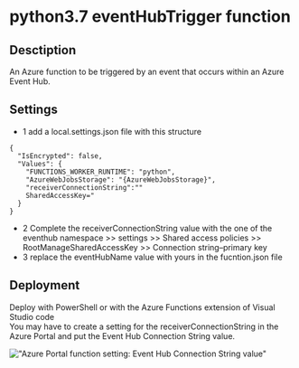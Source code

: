 # python3.7 eventHubTrigger function
## Desctiption
An Azure function to be triggered by an event that occurs within an Azure Event Hub. 
## Settings 
 - 1 add a local.settings.json file with this structure
```
{
  "IsEncrypted": false,
  "Values": {
    "FUNCTIONS_WORKER_RUNTIME": "python",
    "AzureWebJobsStorage": "{AzureWebJobsStorage}", 
    "receiverConnectionString":""
    SharedAccessKey="
  }
}
```
 - 2 
Complete the receiverConnectionString value with the one of the eventhub namespace >> settings >> Shared access policies >> RootManageSharedAccessKey >> Connection string–primary key    
 - 3 replace the eventHubName value with yours in the fucntion.json file
 ## Deployment
 Deploy with PowerShell or with the Azure Functions extension of Visual Studio code   
 You may have to create a setting for the receiverConnectionString in the Azure Portal and put the Event Hub Connection String value.   
     
 !["Azure Portal function setting: Event Hub Connection String value"](https://raw.githubusercontent.com/MarcCharmois/python3.7-eventHubTrigger-function/master/doc/img/azure-eventhubTriggered-Function-Settings.png)
